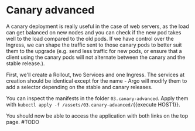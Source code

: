 # Canary advanced

A canary deployment is really useful in the case of web servers, as the load can get balanced on new nodes and you can check if the new pod takes well to the load compared to the old pods. If we have control over the Ingress, we can shape the traffic sent to those canary pods to better suit them to the upgrade (e.g. send less traffic for new pods, or ensure that a client using the canary pods will not alternate between the canary and the stable release.).

First, we'll create a Rollout, two Services and one Ingress.  The services at creation should be identical except for the name - Argo will modify them to add a selector depending on the stable and canary releases.

You can inspect the manifests in the folder `03.canary-advanced`.
Apply them with `kubectl apply -f /assets/03.canary-advanced/`{{execute HOST1}}.

You should now be able to access the application with both links on the top page. #TODO 


